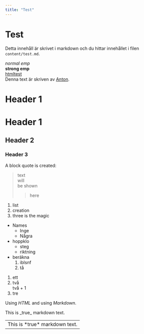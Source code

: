 ```yaml
---
title: "Test"
---
```

Test
===

Detta innehåll är skrivet i markdown och du hittar innehållet i filen `content/test.md`.

*normal emp*  
**strong emp**  
[htmltest](http://google.se)  
Denna text är skriven av [Anton][anton].   

[anton]: https://google.de/

Header 1
=
# Header 1
Header 2
-
### Header 3  
A block quote is created:
> text  
> will  
> be
> shown
>> here

1. list  
2. creation  
3. three is the magic

- Names
  - Inge
  - Några
- hoppklo
  + steg
  + riktning
- beräkna
  1.  iblsnf
  2.  tå

1. ett
2. två  
  två + 1
3. tre

Using <em>HTML</em> and using *Markdown*.

<div markdown="1">
  This is _true_ markdown text.
</div>

<table>
<tr>
<td markdown="1">This is *true* markdown text.</td>
</tr>
</table>
